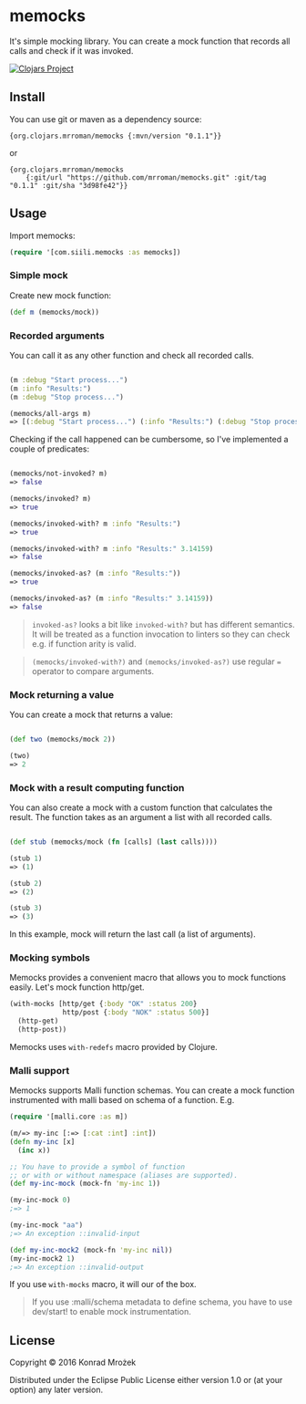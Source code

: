 # memocks 

It's simple mocking library. You can create a mock function that records all calls and check if it was invoked.

[![Clojars Project](https://img.shields.io/clojars/v/org.clojars.mrroman/memocks.svg?include_prereleases)](https://clojars.org/org.clojars.mrroman/memocks)

## Install

You can use git or maven as a dependency source:

```
{org.clojars.mrroman/memocks {:mvn/version "0.1.1"}}
```

or

```
{org.clojars.mrroman/memocks 
    {:git/url "https://github.com/mrroman/memocks.git" :git/tag "0.1.1" :git/sha "3d98fe42"}}
```

## Usage

Import memocks:

```clj
(require '[com.siili.memocks :as memocks])
```

### Simple mock

Create new mock function:

```clj
(def m (memocks/mock))
```

### Recorded arguments

You can call it as any other function and check all recorded calls.

```clj

(m :debug "Start process...")
(m :info "Results:")
(m :debug "Stop process...")

(memocks/all-args m)
=> [(:debug "Start process...") (:info "Results:") (:debug "Stop process...")]
```

Checking if the call happened can be cumbersome, so I've implemented a couple of predicates:

```clj

(memocks/not-invoked? m)
=> false

(memocks/invoked? m)
=> true

(memocks/invoked-with? m :info "Results:")
=> true

(memocks/invoked-with? m :info "Results:" 3.14159)
=> false

(memocks/invoked-as? (m :info "Results:"))
=> true

(memocks/invoked-as? (m :info "Results:" 3.14159))
=> false
```

> `invoked-as?` looks a bit like `invoked-with?` but has different semantics.
> It will be treated as a function invocation to linters so they can check e.g. if function arity is valid.

> `(memocks/invoked-with?)` and `(memocks/invoked-as?)` use regular `=` operator to compare arguments.

### Mock returning a value

You can create a mock that returns a value:

```clj

(def two (memocks/mock 2))

(two)
=> 2
```

### Mock with a result computing function

You can also create a mock with a custom function that calculates the result.
The function takes as an argument a list with all recorded calls.

```clj

(def stub (memocks/mock (fn [calls] (last calls))))

(stub 1)
=> (1)

(stub 2)
=> (2)

(stub 3)
=> (3)
```

In this example, mock will return the last call (a list of arguments).

### Mocking symbols

Memocks provides a convenient macro that allows you to mock functions easily.
Let's mock function http/get.

```clj
(with-mocks [http/get {:body "OK" :status 200}
             http/post {:body "NOK" :status 500}]
  (http-get)
  (http-post))
```

Memocks uses `with-redefs` macro provided by Clojure.

### Malli support

Memocks supports Malli function schemas. You can create a mock function instrumented
with malli based on schema of a function. E.g.

```clj
(require '[malli.core :as m])

(m/=> my-inc [:=> [:cat :int] :int])
(defn my-inc [x]
  (inc x))

;; You have to provide a symbol of function 
;; or with or without namespace (aliases are supported).
(def my-inc-mock (mock-fn 'my-inc 1))

(my-inc-mock 0)
;=> 1

(my-inc-mock "aa")
;=> An exception ::invalid-input

(def my-inc-mock2 (mock-fn 'my-inc nil))
(my-inc-mock2 1)
;=> An exception ::invalid-output
```

If you use `with-mocks` macro, it will our of the box.

> If you use :malli/schema metadata to define schema, you have to use dev/start!
> to enable mock instrumentation.

## License

Copyright © 2016 Konrad Mrożek

Distributed under the Eclipse Public License either version 1.0 or (at your option) any later version.
